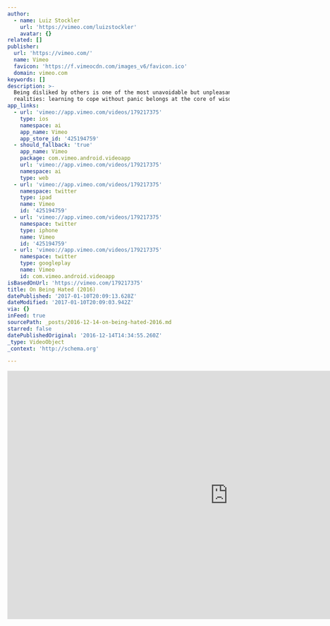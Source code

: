 ```yaml
---
author:
  - name: Luiz Stockler
    url: 'https://vimeo.com/luizstockler'
    avatar: {}
related: []
publisher:
  url: 'https://vimeo.com/'
  name: Vimeo
  favicon: 'https://f.vimeocdn.com/images_v6/favicon.ico'
  domain: vimeo.com
keywords: []
description: >-
  Being disliked by others is one of the most unavoidable but unpleasant
  realities: learning to cope without panic belongs at the core of wisdom.
app_links:
  - url: 'vimeo://app.vimeo.com/videos/179217375'
    type: ios
    namespace: ai
    app_name: Vimeo
    app_store_id: '425194759'
  - should_fallback: 'true'
    app_name: Vimeo
    package: com.vimeo.android.videoapp
    url: 'vimeo://app.vimeo.com/videos/179217375'
    namespace: ai
    type: web
  - url: 'vimeo://app.vimeo.com/videos/179217375'
    namespace: twitter
    type: ipad
    name: Vimeo
    id: '425194759'
  - url: 'vimeo://app.vimeo.com/videos/179217375'
    namespace: twitter
    type: iphone
    name: Vimeo
    id: '425194759'
  - url: 'vimeo://app.vimeo.com/videos/179217375'
    namespace: twitter
    type: googleplay
    name: Vimeo
    id: com.vimeo.android.videoapp
isBasedOnUrl: 'https://vimeo.com/179217375'
title: On Being Hated (2016)
datePublished: '2017-01-10T20:09:13.628Z'
dateModified: '2017-01-10T20:09:03.942Z'
via: {}
inFeed: true
sourcePath: _posts/2016-12-14-on-being-hated-2016.md
starred: false
datePublishedOriginal: '2016-12-14T14:34:55.260Z'
_type: VideoObject
_context: 'http://schema.org'

---
```

<iframe src="https://cdn.embedly.com/widgets/media.html?src=https%3A%2F%2Fplayer.vimeo.com%2Fvideo%2F179217375&amp;url=https%3A%2F%2Fvimeo.com%2F179217375&amp;image=https%3A%2F%2Fi.vimeocdn.com%2Fvideo%2F587168183_1280.jpg&amp;key=b7d04c9b404c499eba89ee7072e1c4f7&amp;type=text%2Fhtml&amp;schema=vimeo" width="1000" height="563" scrolling="no" frameborder="0" allowfullscreen="" style=""></iframe>